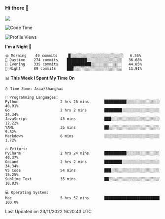### Hi there 👋

<!--
**JJAYCHEN1e/jjaychen1e** is a ✨ _special_ ✨ repository because its `README.md` (this file) appears on your GitHub profile.

Here are some ideas to get you started:

- 🔭 I’m currently working on ...
- 🌱 I’m currently learning ...
- 👯 I’m looking to collaborate on ...
- 🤔 I’m looking for help with ...
- 💬 Ask me about ...
- 📫 How to reach me: ...
- 😄 Pronouns: ...
- ⚡ Fun fact: ...
-->

[![](https://github-readme-stats.vercel.app/api?username=jjaychen1e&show_icons=true)](https://github.com/jjaychen1e/github-readme-stats?count_private=true)

<!--START_SECTION:waka-->
![Code Time](http://img.shields.io/badge/Code%20Time-469%20hrs%2042%20mins-blue)

![Profile Views](http://img.shields.io/badge/Profile%20Views-0-blue)

**I'm a Night 🦉** 

```text
🌞 Morning    49 commits     █░░░░░░░░░░░░░░░░░░░░░░░░   6.56% 
🌆 Daytime    274 commits    █████████░░░░░░░░░░░░░░░░   36.68% 
🌃 Evening    335 commits    ███████████░░░░░░░░░░░░░░   44.85% 
🌙 Night      89 commits     ███░░░░░░░░░░░░░░░░░░░░░░   11.91%

```


📊 **This Week I Spent My Time On** 

```text
⌚︎ Time Zone: Asia/Shanghai

💬 Programming Languages: 
Python                   2 hrs 26 mins       ██████████░░░░░░░░░░░░░░░   40.91% 
Go                       2 hrs 2 mins        ████████░░░░░░░░░░░░░░░░░   34.34% 
JavaScript               43 mins             ███░░░░░░░░░░░░░░░░░░░░░░   12.22% 
YAML                     35 mins             ██░░░░░░░░░░░░░░░░░░░░░░░   9.82% 
Markdown                 6 mins              ░░░░░░░░░░░░░░░░░░░░░░░░░   1.72%

🔥 Editors: 
PyCharm                  2 hrs 24 mins       ██████████░░░░░░░░░░░░░░░   40.37% 
GoLand                   2 hrs 2 mins        ████████░░░░░░░░░░░░░░░░░   34.34% 
VS Code                  54 mins             ███░░░░░░░░░░░░░░░░░░░░░░   15.25% 
Sublime Text             35 mins             ██░░░░░░░░░░░░░░░░░░░░░░░   10.03%

💻 Operating System: 
Mac                      5 hrs 57 mins       █████████████████████████   100.0%

```


 Last Updated on 23/11/2022 16:20:43 UTC
<!--END_SECTION:waka-->
